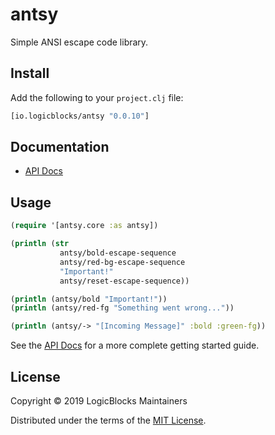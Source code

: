 # antsy

Simple ANSI escape code library.

## Install

Add the following to your `project.clj` file:

```clj
[io.logicblocks/antsy "0.0.10"]
```

## Documentation

* [API Docs](http://logicblocks.github.io/antsy)

## Usage

```clojure
(require '[antsy.core :as antsy])

(println (str
           antsy/bold-escape-sequence
           antsy/red-bg-escape-sequence 
           "Important!"
           antsy/reset-escape-sequence))

(println (antsy/bold "Important!"))
(println (antsy/red-fg "Something went wrong..."))

(println (antsy/-> "[Incoming Message]" :bold :green-fg))
```

See the [API Docs](http://logicblocks.github.io/antsy) for a more complete
getting started guide.

## License

Copyright &copy; 2019 LogicBlocks Maintainers

Distributed under the terms of the 
[MIT License](http://opensource.org/licenses/MIT).
